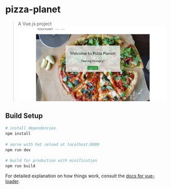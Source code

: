 # pizza-planet

> A Vue.js project
![dash.png](https://raw.githubusercontent.com/greenmoon1558/pizza/master/src/assets/dash.png)
## Build Setup

``` bash
# install dependencies
npm install

# serve with hot reload at localhost:8080
npm run dev

# build for production with minification
npm run build
```

For detailed explanation on how things work, consult the [docs for vue-loader](http://vuejs.github.io/vue-loader).
